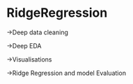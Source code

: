 # RidgeRegression
->Deep data cleaning

->Deep EDA

->Visualisations

->Ridge Regression and model Evaluation
